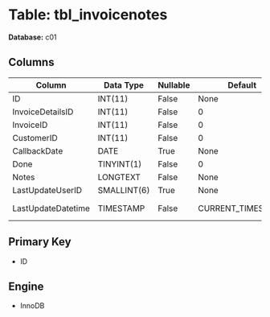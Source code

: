 # Table: tbl_invoicenotes

**Database:** c01

## Columns

| Column | Data Type | Nullable | Default | Extra |
|--------|-----------|----------|---------|-------|
| ID | INT(11) | False | None | AUTO_INCREMENT |
| InvoiceDetailsID | INT(11) | False | 0 | None |
| InvoiceID | INT(11) | False | 0 | None |
| CustomerID | INT(11) | False | 0 | None |
| CallbackDate | DATE | True | None | None |
| Done | TINYINT(1) | False | 0 | None |
| Notes | LONGTEXT | False | None | None |
| LastUpdateUserID | SMALLINT(6) | True | None | None |
| LastUpdateDatetime | TIMESTAMP | False | CURRENT_TIMESTAMP | ON UPDATE CURRENT_TIMESTAMP |

## Primary Key
- ID

## Engine
- InnoDB
